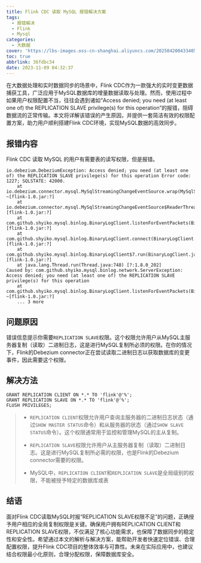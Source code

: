 ```yaml
---
title: Flink CDC 读取 MySQL 报错解决方案
tags:
  - 报错解决
  - Flink
  - Mysql
categories:
  - 大数据
cover: 'https://lbs-images.oss-cn-shanghai.aliyuncs.com/202504200433405.png'
toc: true
abbrlink: 36fdbc34
date: 2023-11-09 04:32:37
---
```


在大数据处理和实时数据同步的场景中，Flink CDC作为一款强大的实时变更数据捕获工具，广泛应用于MySQL数据库的增量数据读取与处理。然而，使用过程中如果用户权限配置不当，往往会遇到诸如“Access denied; you need (at least one of) the REPLICATION SLAVE privilege(s) for this operation”的报错，阻碍数据流的正常传输。本文将详解该错误的产生原因，并提供一套简洁有效的权限配置方案，助力用户顺利搭建Flink CDC环境，实现MySQL数据的高效同步。

<!-- more -->

报错内容
---
Flink CDC 读取 MySQL 的用户有需要表的读写权限，但是报错。
```
io.debezium.DebeziumException: Access denied; you need (at least one of) the REPLICATION SLAVE privilege(s) for this operation Error code: 1227; SQLSTATE: 42000.
	at io.debezium.connector.mysql.MySqlStreamingChangeEventSource.wrap(MySqlStreamingChangeEventSource.java:1489) ~[flink-1.0.jar:?]
	at io.debezium.connector.mysql.MySqlStreamingChangeEventSource$ReaderThreadLifecycleListener.onCommunicationFailure(MySqlStreamingChangeEventSource.java:1545) [flink-1.0.jar:?]
	at com.github.shyiko.mysql.binlog.BinaryLogClient.listenForEventPackets(BinaryLogClient.java:1079) [flink-1.0.jar:?]
	at com.github.shyiko.mysql.binlog.BinaryLogClient.connect(BinaryLogClient.java:631) [flink-1.0.jar:?]
	at com.github.shyiko.mysql.binlog.BinaryLogClient$7.run(BinaryLogClient.java:932) [flink-1.0.jar:?]
	at java.lang.Thread.run(Thread.java:748) [?:1.8.0_202]
Caused by: com.github.shyiko.mysql.binlog.network.ServerException: Access denied; you need (at least one of) the REPLICATION SLAVE privilege(s) for this operation
	at com.github.shyiko.mysql.binlog.BinaryLogClient.listenForEventPackets(BinaryLogClient.java:1043) ~[flink-1.0.jar:?]
	... 3 more
```

问题原因
---
错误信息提示你需要`REPLICATION SLAVE`权限。这个权限允许用户从MySQL主服务器复制（读取）二进制日志，这是进行MySQL复制所必须的权限。在你的情况下，Flink的Debezium connector正在尝试读取二进制日志以获取数据库的变更事件，因此需要这个权限。

解决方法
---
```
GRANT REPLICATION CLIENT ON *.* TO 'flink'@'%';
GRANT REPLICATION SLAVE ON *.* TO 'flink'@'%';
FLUSH PRIVILEGES;
```

> -   `REPLICATION CLIENT`权限允许用户查询主服务器的二进制日志状态（通过`SHOW MASTER STATUS`命令）和从服务器的状态（通过`SHOW SLAVE STATUS`命令）。这个权限通常用于监控和管理MySQL的主从复制。
>
> - `REPLICATION SLAVE`权限允许用户从主服务器复制（读取）二进制日志。这是进行MySQL复制所必需的权限，也是Flink的Debezium connector需要的权限。
> - MySQL中，`REPLICATION CLIENT`和`REPLICATION SLAVE`是全局级别的权限，不能被授予特定的数据库或表

## 结语

面对Flink CDC读取MySQL时报“REPLICATION SLAVE权限不足”的问题，正确授予用户相应的全局复制权限是关键。确保用户拥有REPLICATION CLIENT和REPLICATION SLAVE权限，不仅满足了核心功能需求，也保障了数据同步的稳定性和安全性。希望通过本文的解析与解决方案，能帮助开发者快速定位错误、合理配置权限，提升Flink CDC项目的整体效率与可靠性。未来在实际应用中，也建议结合权限最小化原则，合理分配权限，保障数据库安全。